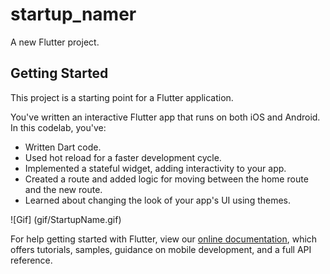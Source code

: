 # startup_namer

A new Flutter project.

## Getting Started

This project is a starting point for a Flutter application.

You've written an interactive Flutter app that runs on both iOS and Android. In this codelab, you've:

- Written Dart code.
- Used hot reload for a faster development cycle.
- Implemented a stateful widget, adding interactivity to your app.
- Created a route and added logic for moving between the home route and the new route.
- Learned about changing the look of your app's UI using themes.

![Gif] (gif/StartupName.gif)

For help getting started with Flutter, view our
[online documentation](https://flutter.dev/docs), which offers tutorials,
samples, guidance on mobile development, and a full API reference.
